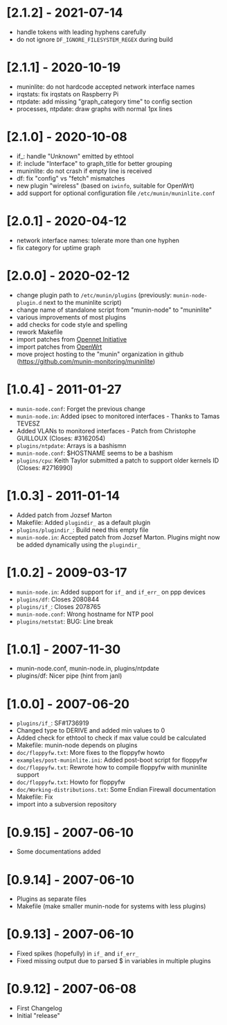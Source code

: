 # [2.1.2] - 2021-07-14

* handle tokens with leading hyphens carefully
* do not ignore `DF_IGNORE_FILESYSTEM_REGEX` during build


# [2.1.1] - 2020-10-19

* muninlite: do not hardcode accepted network interface names
* irqstats: fix irqstats on Raspberry Pi
* ntpdate: add missing "graph_category time" to config section
* processes, ntpdate: draw graphs with normal 1px lines


# [2.1.0] - 2020-10-08

* if_: handle "Unknown" emitted by ethtool
* if: include "Interface" to graph_title for better grouping
* muninlite: do not crash if empty line is received
* df: fix "config" vs "fetch" mismatches
* new plugin "wireless" (based on `iwinfo`, suitable for OpenWrt)
* add support for optional configuration file `/etc/munin/muninlite.conf`


# [2.0.1] - 2020-04-12

* network interface names: tolerate more than one hyphen
* fix category for uptime graph


# [2.0.0] - 2020-02-12

* change plugin path to `/etc/munin/plugins`
  (previously: `munin-node-plugin.d` next to the muninlite script)
* change name of standalone script from "munin-node" to "muninlite"
* various improvements of most plugins
* add checks for code style and spelling
* rework Makefile
* import patches from [Opennet Initiative](https://opennet-initiative.de/)
* import patches from [OpenWrt](https://openwrt.org/)
* move project hosting to the "munin" organization in github
  (https://github.com/munin-monitoring/muninlite)


# [1.0.4] - 2011-01-27

* `munin-node.conf`: Forget the previous change
* `munin-node.in`: Added ipsec to monitored interfaces - Thanks to Tamas TEVESZ
* Added VLANs to monitored interfaces - Patch from Christophe GUILLOUX
  (Closes: #3162054)
* `plugins/ntpdate`: Arrays is a bashismn
* `munin-node.conf`: $HOSTNAME seems to be a bashism
* `plugins/cpu`: Keith Taylor submitted a patch to support older kernels ID
  (Closes: #2716990)


# [1.0.3] - 2011-01-14

* Added patch from Jozsef Marton
* Makefile: Added `plugindir_` as a default plugin
* `plugins/plugindir_`: Build need this empty file
* `munin-node.in`: Accepted patch from Jozsef Marton. Plugins might now be
  added dynamically using the `plugindir_`


# [1.0.2] - 2009-03-17

* `munin-node.in`: Added support for `if_` and `if_err_` on ppp devices
* `plugins/df`: Closes 2080844
* `plugins/if_`: Closes 2078765
* `munin-node.conf`: Wrong hostname for NTP pool
* `plugins/netstat`: BUG: Line break


# [1.0.1] - 2007-11-30

* munin-node.conf, munin-node.in, plugins/ntpdate
* plugins/df: Nicer pipe (hint from janl)


# [1.0.0] - 2007-06-20

* `plugins/if_`: SF#1736919
* Changed type to DERIVE and added min values to 0
* Added check for ethtool to check if max value could be calculated
* Makefile: munin-node depends on plugins
* `doc/floppyfw.txt`: More fixes to the floppyfw howto
* `examples/post-muninlite.ini`: Added post-boot script for floppyfw
* `doc/floppyfw.txt`: Rewrote how to compile floppyfw with muninlite support
* `doc/floppyfw.txt`: Howto for floppyfw
* `doc/Working-distributions.txt`: Some Endian Firewall documentation
* Makefile: Fix
* import into a subversion repository


# [0.9.15] - 2007-06-10

* Some documentations added


# [0.9.14] - 2007-06-10

* Plugins as separate files
* Makefile (make smaller munin-node for systems with less plugins)


# [0.9.13] - 2007-06-10

* Fixed spikes (hopefully) in `if_` and `if_err_`
* Fixed missing output due to parsed $ in variables in multiple plugins


# [0.9.12] - 2007-06-08

* First Changelog
* Initial "release"
